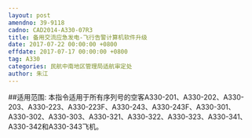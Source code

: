 ```yaml
---
layout: post
amendno: 39-9118
cadno: CAD2014-A330-07R3
title: 备用交流应急发电-飞行告警计算机软件升级
date: 2017-07-22 00:00:00 +0800
effdate: 2017-07-17 00:00:00 +0800
tag: A330
categories: 民航中南地区管理局适航审定处
author: 朱江
---
```


##适用范围:
本指令适用于所有序列号的空客A330-201、A330-202、A330-203、A330-223、A330-223F、A330-243、A330-243F、A330-301、A330-302、A330-303、A330-321、A330-322、A330-323、A330-341、A330-342和A330-343飞机。

